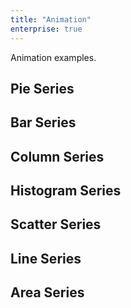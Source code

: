 ```yaml
---
title: "Animation"
enterprise: true
---
```


Animation examples.

## Pie Series

<chart-example title='Pie Series' name='pie' type='generated' options='{ "enterprise": true }'></chart-example>

## Bar Series

<chart-example title='Bar Series' name='bar' type='generated' options='{ "enterprise": true }'></chart-example>

## Column Series

<chart-example title='Column Series' name='column' type='generated' options='{ "enterprise": true }'></chart-example>

## Histogram Series

<chart-example title='Histogram Series' name='histogram' type='generated' options='{ "enterprise": true }'></chart-example>

## Scatter Series

<chart-example title='Scatter Series' name='scatter' type='generated' options='{ "enterprise": true }'></chart-example>

## Line Series

<chart-example title='Line Series' name='line' type='generated' options='{ "enterprise": true }'></chart-example>

## Area Series

<chart-example title='Area Series' name='area' type='generated' options='{ "enterprise": true }'></chart-example>

